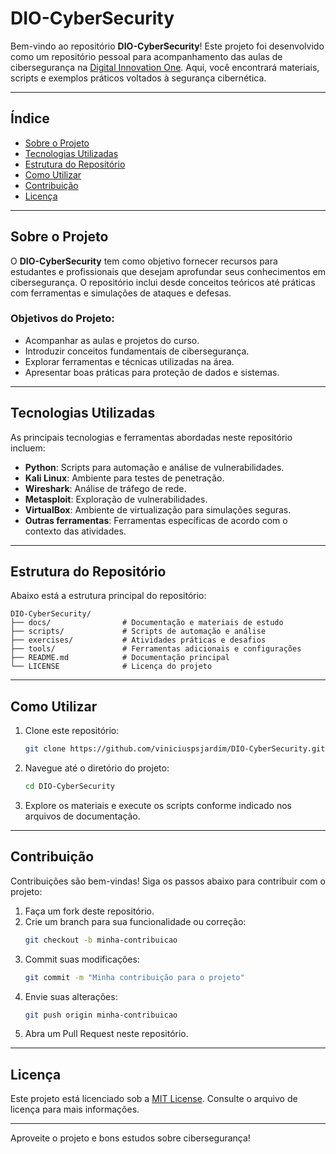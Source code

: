 # DIO-CyberSecurity

Bem-vindo ao repositório **DIO-CyberSecurity**! Este projeto foi desenvolvido como um repositório pessoal para acompanhamento das aulas de cibersegurança na [Digital Innovation One](https://www.dio.me/). Aqui, você encontrará materiais, scripts e exemplos práticos voltados à segurança cibernética.

---

## Índice

- [Sobre o Projeto](#sobre-o-projeto)
- [Tecnologias Utilizadas](#tecnologias-utilizadas)
- [Estrutura do Repositório](#estrutura-do-repositório)
- [Como Utilizar](#como-utilizar)
- [Contribuição](#contribuição)
- [Licença](#licença)

---

## Sobre o Projeto

O **DIO-CyberSecurity** tem como objetivo fornecer recursos para estudantes e profissionais que desejam aprofundar seus conhecimentos em cibersegurança. O repositório inclui desde conceitos teóricos até práticas com ferramentas e simulações de ataques e defesas.

### Objetivos do Projeto:

- Acompanhar as aulas e projetos do curso.
- Introduzir conceitos fundamentais de cibersegurança.
- Explorar ferramentas e técnicas utilizadas na área.
- Apresentar boas práticas para proteção de dados e sistemas.

---

## Tecnologias Utilizadas

As principais tecnologias e ferramentas abordadas neste repositório incluem:

- **Python**: Scripts para automação e análise de vulnerabilidades.
- **Kali Linux**: Ambiente para testes de penetração.
- **Wireshark**: Análise de tráfego de rede.
- **Metasploit**: Exploração de vulnerabilidades.
- **VirtualBox**: Ambiente de virtualização para simulações seguras.
- **Outras ferramentas**: Ferramentas específicas de acordo com o contexto das atividades.

---

## Estrutura do Repositório

Abaixo está a estrutura principal do repositório:

```
DIO-CyberSecurity/
├── docs/                # Documentação e materiais de estudo
├── scripts/             # Scripts de automação e análise
├── exercises/           # Atividades práticas e desafios
├── tools/               # Ferramentas adicionais e configurações
├── README.md            # Documentação principal
└── LICENSE              # Licença do projeto
```

---

## Como Utilizar

1. Clone este repositório:

   ```bash
   git clone https://github.com/viniciuspsjardim/DIO-CyberSecurity.git
   ```

2. Navegue até o diretório do projeto:

   ```bash
   cd DIO-CyberSecurity
   ```

3. Explore os materiais e execute os scripts conforme indicado nos arquivos de documentação.

---

## Contribuição

Contribuições são bem-vindas! Siga os passos abaixo para contribuir com o projeto:

1. Faça um fork deste repositório.
2. Crie um branch para sua funcionalidade ou correção:
   ```bash
   git checkout -b minha-contribuicao
   ```
3. Commit suas modificações:
   ```bash
   git commit -m "Minha contribuição para o projeto"
   ```
4. Envie suas alterações:
   ```bash
   git push origin minha-contribuicao
   ```
5. Abra um Pull Request neste repositório.

---

## Licença

Este projeto está licenciado sob a [MIT License](LICENSE). Consulte o arquivo de licença para mais informações.

---

Aproveite o projeto e bons estudos sobre cibersegurança!

